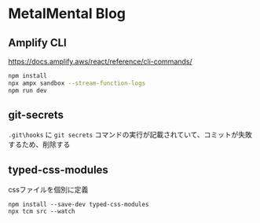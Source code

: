 # MetalMental Blog

## Amplify CLI
https://docs.amplify.aws/react/reference/cli-commands/

```bash
npm install
npx ampx sandbox --stream-function-logs
npm run dev
```

## git-secrets

`.git\hooks` に `git secrets` コマンドの実行が記載されていて、コミットが失敗するため、削除する

## typed-css-modules

cssファイルを個別に定義

```
npm install --save-dev typed-css-modules
npx tcm src --watch
```